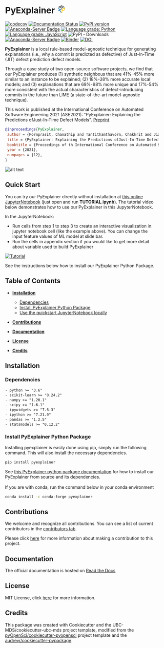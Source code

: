 # PyExplainer ![logo](img/logo_30x30.png)

[![codecov](https://codecov.io/gh/awsm-research/pyExplainer/branch/master/graph/badge.svg?token=3HQBAEXK21)](https://codecov.io/gh/awsm-research/pyExplainer)
[![Documentation Status](https://readthedocs.org/projects/pyexplainer/badge/?version=latest)](https://pyexplainer.readthedocs.io/en/latest/?badge=latest)
[![PyPI version](https://badge.fury.io/py/pyexplainer.svg)](https://badge.fury.io/py/pyexplainer)
[![Anaconda-Server Badge](https://anaconda.org/conda-forge/pyexplainer/badges/version.svg)](https://anaconda.org/conda-forge/pyexplainer)
[![Language grade: Python](https://img.shields.io/lgtm/grade/python/g/awsm-research/pyExplainer.svg?logo=lgtm&logoWidth=18)](https://lgtm.com/projects/g/awsm-research/pyExplainer/context:python)
[![Language grade: JavaScript](https://img.shields.io/lgtm/grade/javascript/g/awsm-research/pyExplainer.svg?logo=lgtm&logoWidth=18)](https://lgtm.com/projects/g/awsm-research/pyExplainer/context:javascript)
![PyPI - Downloads](https://img.shields.io/pypi/dm/pyexplainer?color=tiffany&label=PyPI%20download)
[![Anaconda-Server Badge](https://anaconda.org/conda-forge/pyexplainer/badges/downloads.svg)](https://anaconda.org/conda-forge/pyexplainer)
[![Binder](https://mybinder.org/badge_logo.svg)](https://mybinder.org/v2/gh/awsm-research/PyExplainer/HEAD)
[![DOI](https://zenodo.org/badge/346208949.svg)](https://zenodo.org/badge/latestdoi/346208949)
 
**PyExplainer** is a local rule-based model-agnostic technique for generating explanations (i.e., why a commit is predicted as defective) of Just-In-Time (JIT) defect prediction defect models.


Through a case study of two open-source software projects, we find that our PyExplainer produces (1) synthetic neighbous that are 41%-45% more similar to an instance to be explained; (2) 18%-38% more accurate local models; and (3) explanations that are 69\%-98\% more unique and 17%-54% more consistent with the actual characteristics of defect-introducing commits in the future than LIME (a state-of-the-art model-agnostic technique).

This work is published at the International Conference on Automated Software Engineering 2021 (ASE2021): "PyExplainer: Explaining the Predictions ofJust-In-Time Defect Models". [Preprint](https://github.com/awsm-research/pyExplainer/blob/master/pyExplainer_paper.pdf)

```bibtex
@inproceedings{PyExplainer,
 author = {Pornprasit, Chanathip and Tantithamthavorn, Chakkrit and Jiarpakdee, Jirayus and Fu, Micheal and Thongtanunam, Patanamon}, 
 title = {PyExplainer: Explaining the Predictions ofJust-In-Time Defect Models},
 booktitle = {Proceedings of th International Conference on Automated Software Engineering (ASE)},
 year = {2021},
 numpages = {12},
}
```

![alt text](img/pyexplainer_snap_demo.gif)


## Quick Start
You can try our PyExplainer directly without installation at [this online JupyterNotebook](https://mybinder.org/v2/gh/awsm-research/PyExplainer/HEAD)  (just open and run **TUTORIAL.ipynb**). The tutorial video below demonstrates how to use our PyExplainer in this JupyterNotebook. 

In the  JupyterNotebook:
- Run cells from step 1 to step 3 to create an interactive visualization in jupyter notebook cell (like the example above). You can change the input feature values of ML model at slide bar.
- Run the cells in appendix section if you would like to get more detail about variable used to build PyExplainer

[![Tutorial](https://img.youtube.com/vi/fEaVXMwMOy0/hqdefault.jpg)](https://www.youtube.com/watch?v=VLa48NQOCQ4 "Tutorial")

See the instructions below how to install our PyExplainer Python Package.

## Table of Contents

* **[Installation](#installation)**
  * [Dependencies](#dependencies)
  * [Install PyExplainer Python Package](#install-pyexplainer-python-package)
  * [Use the quickstart JupyterNotebook locally](#use-the-quickstart-jupyter-notebook-locally)

* **[Contributions](#contributions)**

* **[Documentation](#documentation)**

* **[License](#license)**

* **[Credits](#credits)**

  

## Installation 
### Dependencies

```
- python >= "3.6"
- scikit-learn >= "0.24.2"
- numpy >= "1.20.1"
- scipy >= "1.6.1"
- ipywidgets >= "7.6.3"
- ipython >= "7.21.0"
- pandas >= "1.2.5"
- statsmodels >= "0.12.2"
```
  
### Install PyExplainer Python Package
Installing pyexplainer is easily done using pip, simply run the following command. This will also install the necessary dependencies.

```bash
pip install pyexplainer
```
See [this PyExplainer python package documentation](https://pyexplainer.readthedocs.io/en/latest/installation.html) for how to install our PyExplainer from source and its dependencies. 
<br/><br/>
If you are with conda, run the command below in your conda environment

```bash
conda install -c conda-forge pyexplainer
```

## Contributions

We welcome and recognize all contributions. You can see a list of current contributors in the [contributors tab](https://github.com/awsm-research/pyExplainer/graphs/contributors).

Please click [here](https://pyexplainer.readthedocs.io/en/latest/contributing.html) for more information about making a contribution to this project.


## Documentation  

The official documentation is hosted on [Read the Docs](https://pyexplainer.readthedocs.io/en/latest/)

## License
MIT License, click [here](https://github.com/awsm-research/PyExplainer/blob/master/LICENSE.md) for more information.

  

## Credits
This package was created with Cookiecutter and the UBC-MDS/cookiecutter-ubc-mds project template, modified from the [pyOpenSci/cookiecutter-pyopensci](https://github.com/pyOpenSci/cookiecutter-pyopensci) project template and the [audreyr/cookiecutter-pypackage](https://github.com/audreyr/cookiecutter-pypackage).
